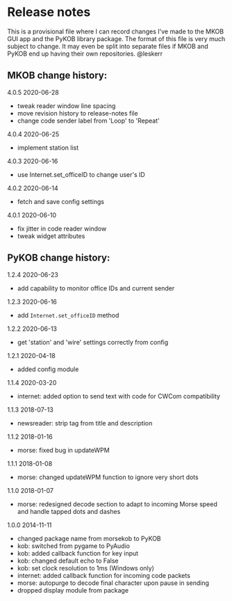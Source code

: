 # Release notes

This is a provisional file where I can record changes I've made to the MKOB GUI app and the PyKOB library package. The format of this file is very much subject to change. It may even be split into separate files if MKOB and PyKOB end up having their own repositories. @leskerr

## MKOB change history:

4.0.5  2020-06-28
- tweak reader window line spacing
- move revision history to release-notes file
- change code sender label from 'Loop' to 'Repeat'

4.0.4  2020-06-25
- implement station list

4.0.3  2020-06-16
- use Internet.set_officeID to change user's ID

4.0.2  2020-06-14
- fetch and save config settings

4.0.1  2020-06-10
- fix jitter in code reader window
- tweak widget attributes

## PyKOB change history:

1.2.4  2020-06-23
- add capability to monitor office IDs and current sender

1.2.3  2020-06-16
- add `Internet.set_officeID` method

1.2.2  2020-06-13
- get 'station' and 'wire' settings correctly from config

1.2.1  2020-04-18
- added config module

1.1.4  2020-03-20
- internet: added option to send text with code for CWCom compatibility

1.1.3  2018-07-13
- newsreader: strip <![CDATA[...]]> tag from title and description

1.1.2  2018-01-16
- morse: fixed bug in updateWPM

1.1.1  2018-01-08
- morse: changed updateWPM function to ignore very short dots

1.1.0  2018-01-07
- morse: redesigned decode section to adapt to incoming Morse speed and handle
    tapped dots and dashes

1.0.0  2014-11-11
- changed package name from morsekob to PyKOB
- kob: switched from pygame to PyAudio
- kob: added callback function for key input
- kob: changed default echo to False
- kob: set clock resolution to 1ms (Windows only)
- internet: added callback function for incoming code packets
- morse: autopurge to decode final character upon pause in sending
- dropped display module from package
